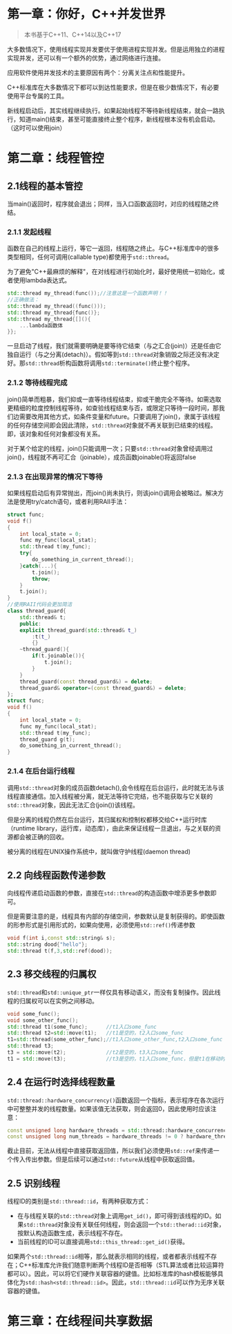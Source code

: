# 第一章：你好，C++并发世界

> 本书基于C++11、C++14以及C++17

大多数情况下，使用线程实现并发要优于使用进程实现并发。但是运用独立的进程实现并发，还可以有一个额外的优势，通过网络进行连接。

应用软件使用并发技术的主要原因有两个：分离关注点和性能提升。

C++标准库在大多数情况下都可以到达性能要求，但是在极少数情况下，有必要使用平台专属的工具。

新线程启动后，其实线程继续执行。如果起始线程不等待新线程结束，就会一路执行，知道main()结束，甚至可能直接终止整个程序，新线程根本没有机会启动。（这时可以使用join）

# 第二章：线程管控

## 2.1线程的基本管控

当main()返回时，程序就会退出；同样，当入口函数返回时，对应的线程随之终结。

### 2.1.1 发起线程

函数在自己的线程上运行，等它一返回，线程随之终止。与C++标准库中的很多类型相同，任何可调用(callable type)都使用于`std::thread`。

为了避免"C++最麻烦的解释"，在对线程进行初始化时，最好使用统一初始化，或者使用lambda表达式。

```c++
std::thread my_thread(func());//注意这是一个函数声明！！
//正确做法：
std::thread my_thread((func()));
std::thread my_thread{func()};
std::thread my_thread{[](){
    ...lambda函数体
}};
```

一旦启动了线程，我们就需要明确是要等待它结束（与之汇合(join)）还是任由它独自运行（与之分离(detach)）。假如等到`std::thread`对象销毁之际还没有决定好。那`std::thread`析构函数将调用`std::terminate()`终止整个程序。

### 2.1.2 等待线程完成

join()简单而粗暴，我们抑或一直等待线程结束，抑或干脆完全不等待。如需选取更精细的粒度控制线程等待，如查验线程结束与否，或限定只等待一段时间，那我们边需要改用其他方式，如条件变量和future。只要调用了join()，隶属于该线程的任何存储空间即会因此清除，`std::thread`对象就不再关联到已结束的线程。即，该对象和任何对象都没有关系。

对于某个给定的线程，join()只能调用一次；只要`std::thread`对象曾经调用过join()，线程就不再可汇合（joinable），成员函数joinable()将返回false

### 2.1.3 在出现异常的情况下等待

如果线程启动后有异常抛出，而join()尚未执行，则该join()调用会被略过。解决方法是使用try/catch语句，或者利用RAII手法：

```c++
struct func;
void f()
{
    int local_state = 0;
    func my_func(local_stat);
    std::thread t(my_func);
    try{
        do_something_in_current_thread();
    }catch(...){
        t.join();
        throw;
    }
    t.join();
}
//使用RAII代码会更加简洁
class thread_guard{
    std::thread& t;
    public:
    explicit thread_guard(std::thread& t_)
        :t(t_)
        {}
    ~thread_guard(){
        if(t.joinable()){
            t.join();
        }
    }
    thread_guard(const thread_guard&) = delete;
    thread_guard& operator=(const thread_guard&) = delete;
};
struct func;
void f()
{
    int local_state = 0;
    func my_func(local_stat);
    std::thread t(my_func);
    thread_guard g(t);
    do_something_in_current_thread();
}
```

### 2.1.4 在后台运行线程

调用`std::thread`对象的成员函数detach(),会令线程在后台运行，此时就无法与该线程直接通信。加入线程被分离，就无法等待它完结，也不能获取与它关联的`std::thread`对象，因此无法汇合(join())该线程。

但是分离的线程仍然在后台运行，其归属权和控制权都移交给C++运行时库（runtime library，运行库，动态库），由此来保证线程一旦退出，与之关联的资源都会被正确的回收。

被分离的线程在UNIX操作系统中，就叫做守护线程(daemon thread)

## 2.2 向线程函数传递参数

向线程传递启动函数的参数，直接在`std::thread`的构造函数中增添更多参数即可。

但是需要注意的是，线程具有内部的存储空间，参数默认是复制获得的。即使函数的形参形式是引用形式的，如果向使用，必须使用`std::ref()`传递参数

```c++
void f(int i,const std::string& s);
std::string dood{"hello"};
std::thread t(f,3,std::ref(dood));
```

## 2.3 移交线程的归属权

`std::thread`和`std::unique_ptr`一样仅具有移动语义，而没有复制操作。因此线程的归属权可以在实例之间移动。

```c++
void some_func();
void some_other_func();
std::thread t1(some_func);		//t1入口some_func
std::thread t2=std::move(t1);	//t1是空的，t2入口some_func
t1=std::thread(some_other_func);//t1入口some_other_func,t2入口some_func
std::thread t3;
t3 = std::move(t2);				//t2是空的，t3入口some_func
t1 = std::move(t3);				//t3是空的，t1入口some_func，但是t1在移动时，已经关联了some_other_func，因此std::terminate()会被调用，终止整个程序。
```

## 2.4 在运行时选择线程数量

`std::thread::hardware_concurrency()`函数返回一个指标，表示程序在各次运行中可整整并发的线程数量。如果该值无法获取，则会返回0，因此使用时应该注意：

```c++
const unsigned long hardware_threads = std::thread::hardware_concurrency();
const unsigned long num_threads = hardware_threads != 0 ? hardware_threads:2;//如过无法获取，默认2个
```

截止目前，无法从线程中直接获取返回值，所以我们必须使用`std::ref`来传递一个传入传出参数。但是后续可以通过`std::future`从线程中获取返回值。

## 2.5 识别线程

线程ID的类别是`std::thread::id`，有两种获取方式：

+ 在与线程关联的`std::thread`对象上调用`get_id()`，即可得到该线程的ID。如果`std::thread`对象没有关联任何线程，则会返回一个`std::therad::id`对象，按默认构造函数生成，表示线程不存在。
+ 当前线程的ID可以直接调用`std::this_thread::get_id()`获得。

如果两个`std::thread::id`相等，那么就表示相同的线程，或者都表示线程不存在；C++标准库允许我们随意判断两个线程ID是否相等（STL算法或者比较运算符都可以）。因此，可以将它们硬作关联容器的键值。比如标准库的hash模板能够具体化为`std::hash<std::thread::id>`。因此，`std::thread::id`可以作为无序关联容器的键值。

# 第三章：在线程间共享数据


